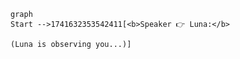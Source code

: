 ```mermaid
graph
Start -->1741632353542411[<b>Speaker 👉 Luna:</b>

(Luna is observing you...)]

 ```